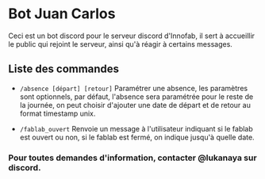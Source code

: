 # Bot Juan Carlos

Ceci est un bot discord pour le serveur discord d'Innofab, il sert à accueillir le public qui rejoint le serveur, ainsi qu'à réagir à certains messages.

## Liste des commandes

- `/absence [départ] [retour]` Paramétrer une absence, les paramètres sont optionnels, par défaut, l'absence sera paramétrée pour le reste de la journée, on peut choisir d'ajouter une date de départ et de retour au format timestamp unix.

- `/fablab_ouvert` Renvoie un message à l'utilisateur indiquant si le fablab est ouvert ou non, si le fablab est fermé, on indique jusqu'à quelle date.

### Pour toutes demandes d'information, contacter @lukanaya sur discord.
